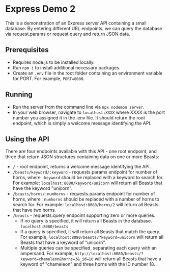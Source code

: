 # Express Demo 2

This is a demonstration of an Express server API containing a small database. By entering different URL endpoints, we can query the database via request.params or request.query and return JSON data.

## Prerequisites

- Requires node.js to be installed locally.
- Run `npm i` to install additional necessary packages.
- Create an `.env` file in the root folder containing an environment variable for PORT. For example, `PORT=8080`.

## Running

- Run the server from the command line via `npx nodemon server`.
- In your web browser, navigate to `localhost:XXXX` where XXXX is the port number you assigned it in the .env file. It should return the root endpoint, which is simply a welcome message identifying the API.

## Using the API

There are four endpoints available with this API - one root endpoint, and three that return JSON structures containing data on one or more Beasts:

- `/` - root endpoint, returns a welcome message identifying the API.
- `/beasts/keyword/:keyword` - requests.params endpoint for number of horns, where `:keyword` should be replaced with a keyword to search for. For example: `localhost:8080/keyword/unicorn` will return all Beasts that have the keyword "unicorn".
- `/beasts/horns/:numHorns` - requests.params endpoint for number of horns, where `:numhorns` should be replaced with a number of horns to search for. For example: `localhost:8080/horns/2` will return all Beasts that have two horns.
- `/beasts` - requests.query endpoint supporting zero or more queries.
  - If no query is specified, it will return all Beasts in the database. `localhost:8080/beasts`
  - If a query is specified, it will return all Beasts that match the query. For example, `localhost:8080/beasts/?keyword=unicorn` will return all Beasts that have a keyword of "unicorn".
  - Multiple queries can be specified, separating each query with an ampersand. For example, `http://localhost:8080/beasts/?keyword=chameleon&horns=3&_id=18` will return all Beasts that have a keyword of "chameleon" and three horns with the ID number 18.
